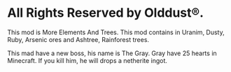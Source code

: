 # All Rights Reserved by Olddust®.

This mod is More Elements And Trees.
This mod contains in Uranim, Dusty, Ruby, Arsenic ores and Ashtree, Rainforest trees.

This mad have a new boss, his name is The Gray. Gray have 25 hearts in Minecraft. If you kill him, he will drops a netherite ingot.